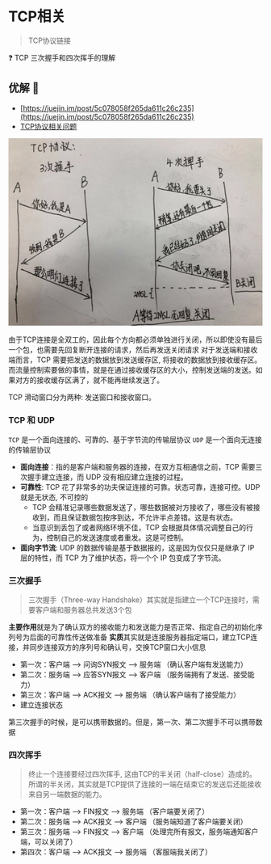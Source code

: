 # TCP相关

> TCP协议链接

❓ TCP 三次握手和四次挥手的理解

## 优解 🚀

- [https://juejin.im/post/5c078058f265da611c26c235](https://juejin.im/post/5c078058f265da611c26c235)
- [TCP协议相关问题](https://juejin.cn/post/6844904070889603085?utm_source=gold_browser_extension%3Futm_source%3Dgold_browser_extension)

![TCP链接](./imgs/TCP.png)

由于TCP连接是全双工的，因此每个方向都必须单独进行关闭，所以即使没有最后一个包，也需要先回复断开连接的请求，然后再发送关闭请求
对于发送端和接收端而言，TCP 需要把发送的数据放到发送缓存区, 将接收的数据放到接收缓存区。
而流量控制索要做的事情，就是在通过接收缓存区的大小，控制发送端的发送。如果对方的接收缓存区满了，就不能再继续发送了。

TCP 滑动窗口分为两种: 发送窗口和接收窗口。

### TCP 和 UDP

`TCP` 是一个面向连接的、可靠的、基于字节流的传输层协议
`UDP` 是一个面向无连接的传输层协议

- **面向连接**：指的是客户端和服务器的连接，在双方互相通信之前，TCP 需要三次握手建立连接，而 UDP 没有相应建立连接的过程。
- **可靠性**: TCP 花了非常多的功夫保证连接的可靠。状态可靠，连接可控。UDP 就是无状态, 不可控的
  - TCP 会精准记录哪些数据发送了，哪些数据被对方接收了，哪些没有被接收到，而且保证数据包按序到达，不允许半点差错。这是有状态。
  - 当意识到丢包了或者网络环境不佳，TCP 会根据具体情况调整自己的行为，控制自己的发送速度或者重发。这是可控制。
- **面向字节流**: UDP 的数据传输是基于数据报的，这是因为仅仅只是继承了 IP 层的特性，而 TCP 为了维护状态，将一个个 IP 包变成了字节流。

### 三次握手

> 三次握手（Three-way Handshake）其实就是指建立一个TCP连接时，需要客户端和服务器总共发送3个包

**主要作用**就是为了确认双方的接收能力和发送能力是否正常、指定自己的初始化序列号为后面的可靠性传送做准备
**实质**其实就是连接服务器指定端口，建立TCP连接，并同步连接双方的序列号和确认号，交换TCP窗口大小信息

- 第一次：客户端 ——> 问询SYN报文 ——> 服务端 （确认客户端有发送能力）
- 第二次：服务端 ——> 应答SYN报文 ——> 客户端 （服务端拥有了发送、接受能力）
- 第三次：客户端 ——> ACK报文 ——> 服务端 （确认客户端有了接受能力）
- 建立连接状态

第三次握手的时候，是可以携带数据的。但是，第一次、第二次握手不可以携带数据

### 四次挥手

> 终止一个连接要经过四次挥手, 这由TCP的半关闭（half-close）造成的。所谓的半关闭，其实就是TCP提供了连接的一端在结束它的发送后还能接收来自另一端数据的能力。

- 第一次：客户端 ——> FIN报文 ——> 服务端 （客户端要关闭了）
- 第二次：服务端 ——> ACK报文 ——> 客户端 （服务端知道了客户端要关闭）
- 第三次：服务端 ——> FIN报文 ——> 客户端 （处理完所有报文，服务端通知客户端，可以关闭了）
- 第四次：客户端 ——> ACK报文 ——> 服务端 （客服端我关闭了）

